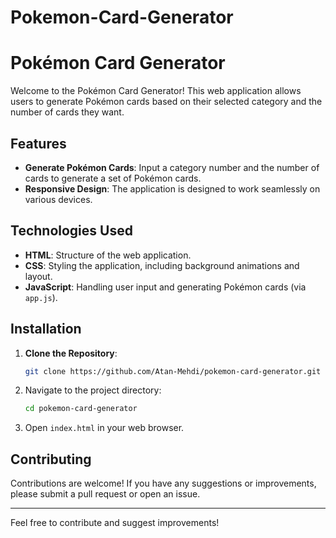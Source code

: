 # Pokemon-Card-Generator
# Pokémon Card Generator

Welcome to the Pokémon Card Generator! This web application allows users to generate Pokémon cards based on their selected category and the number of cards they want. 

## Features

- **Generate Pokémon Cards**: Input a category number and the number of cards to generate a set of Pokémon cards.
- **Responsive Design**: The application is designed to work seamlessly on various devices.

## Technologies Used

- **HTML**: Structure of the web application.
- **CSS**: Styling the application, including background animations and layout.
- **JavaScript**: Handling user input and generating Pokémon cards (via `app.js`).

## Installation

1. **Clone the Repository**:
   ```bash
   git clone https://github.com/Atan-Mehdi/pokemon-card-generator.git
   ```
2. Navigate to the project directory:
    ```bash
    cd pokemon-card-generator
    ```
3. Open `index.html` in your web browser.

## Contributing

Contributions are welcome! If you have any suggestions or improvements, please submit a pull request or open an issue.


---
Feel free to contribute and suggest improvements!

